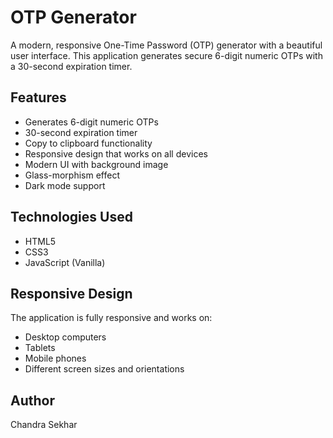 # OTP Generator

A modern, responsive One-Time Password (OTP) generator with a beautiful user interface. This application generates secure 6-digit numeric OTPs with a 30-second expiration timer.

## Features

- Generates 6-digit numeric OTPs
- 30-second expiration timer
- Copy to clipboard functionality
- Responsive design that works on all devices
- Modern UI with background image
- Glass-morphism effect
- Dark mode support

## Technologies Used

- HTML5
- CSS3
- JavaScript (Vanilla)

## Responsive Design

The application is fully responsive and works on:
- Desktop computers
- Tablets
- Mobile phones
- Different screen sizes and orientations

## Author
Chandra Sekhar
